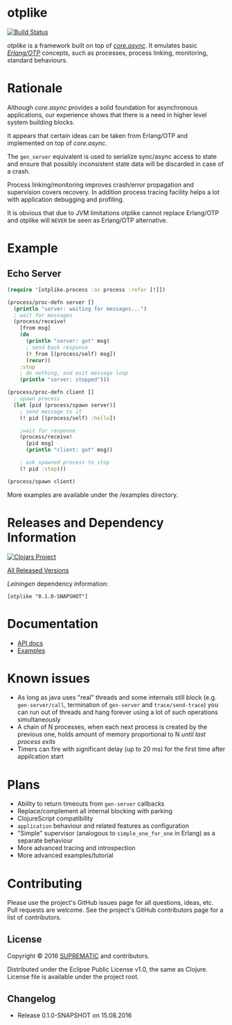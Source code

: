 # otplike

[![Build Status](https://travis-ci.org/suprematic/otplike.svg?branch=master)](https://travis-ci.org/suprematic/otplike)

_otplike_ is a framework built on top of
[_core.async_](https://github.com/clojure/core.async). It emulates basic
[_Erlang/OTP_](http://www.erlang.org/) concepts, such as
processes, process linking, monitoring, standard behaviours.

# Rationale

Although _core.async_ provides a solid foundation for
asynchronous applications, our experience shows that
there is a need in higher level system building blocks.

It appears that certain ideas can be taken from Erlang/OTP and
implemented on top of _core.async_.

The `gen_server` equivalent is used to serialize sync/async
access to state and ensure that possibly inconsistent state
data will be discarded in case of a crash.

Process linking/monitoring improves crash/error propagation
and supervision covers recovery. In addition process
tracing facility helps a lot with application debugging and
profiling.

It is obvious that due to JVM limitations otplike cannot replace
Erlang/OTP and otplike will `NEVER` be seen as Erlang/OTP
alternative.

# Example

## Echo Server
```clojure
(require '[otplike.process :as process :refer [!]])

(process/proc-defn server []
  (println "server: waiting for messages...")
  ; wait for messages
  (process/receive!
    [from msg]
    (do
      (println "server: got" msg)
      ; send back response
      (! from [(process/self) msg])
      (recur))
    :stop
    ; do nothing, and exit message loop
    (println "server: stopped")))

(process/proc-defn client []
  ; spawn process
  (let [pid (process/spawn server)]
    ; send message to it
    (! pid [(process/self) :hello])

    ;wait for response
    (process/receive!
      [pid msg]
      (println "client: got" msg))

    ; ask spawned process to stop
    (! pid :stop)))

(process/spawn client)
```

More examples are available under the /examples directory.

# Releases and Dependency Information

[![Clojars Project](https://img.shields.io/clojars/v/otplike.svg)](https://clojars.org/otplike)

[All Released Versions](https://clojars.org/otplike)

_Leiningen_ dependency information:

    [otplike "0.1.0-SNAPSHOT"]

# Documentation

* [API docs](https://suprematic.github.io/otplike/index.html)
* [Examples](https://github.com/suprematic/otplike/tree/master/examples/otplike/example)

# Known issues

* As long as java uses "real" threads and some internals still block
(e.g. `gen-server/call`, termination of `gen-server` and `trace/send-trace`)
you can run out of threads and hang forever using a lot of such operations
simultaneously
* A chain of N processes, when each next process is
created by the previous one, holds amount of memory
proportional to N _until last process exits_
* Timers can fire with significant delay (up to 20 ms) for the first time
after appilcation start

# Plans

* Ability to return timeouts from `gen-server` callbacks
* Replace/complement all internal blocking with parking
* ClojureScript compatibility
* `application` behaviour and related features as configuration
* "Simple" supervisor (analogous to `simple_one_for_one` in Erlang) as
a separate behaviour
* More advanced tracing and introspection
* More advanced examples/tutorial

# Contributing

Please use the project's GitHub issues page for all
questions, ideas, etc. Pull requests are welcome. See the
project's GitHub contributors page for a list of
contributors.

## License

Copyright © 2016 [SUPREMATIC](http://suprematic.net/) and contributors.

Distributed under the Eclipse Public License v1.0,
the same as Clojure. License file is available under the project root.

## Changelog

* Release 0.1.0-SNAPSHOT on 15.08.2016
